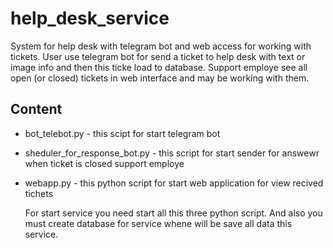 # help_desk_service
System for help desk with telegram bot and web access for working with tickets.
User use telegram bot for send a ticket to help desk with text or image info and then this ticke load to database.
Support employe see all open (or closed) tickets in web interface and may be working with them.

## Content
- bot_telebot.py - this scipt for start telegram bot
- sheduler_for_response_bot.py - this script for start sender for answewr when ticket is closed support employe
- webapp.py - this python script for start web application for view recived tichets

  For start service you need start all this three python script.
  And also you must create database for service whene will be save all data this service.

  
